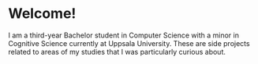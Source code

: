 # Welcome!
I am a third-year Bachelor student in Computer Science with a minor in Cognitive Science currently at Uppsala 
University. These are side projects related to areas of my studies that I was particularly curious about. 
